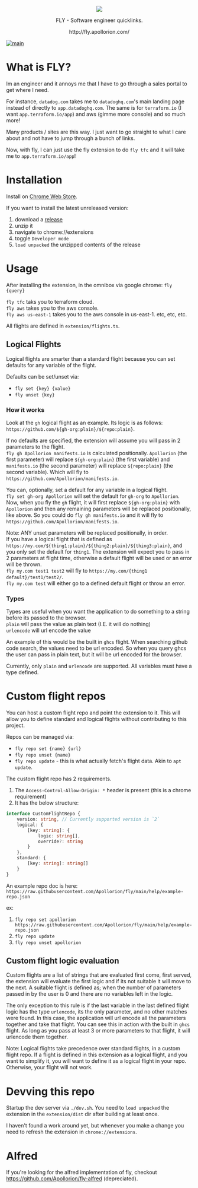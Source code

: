 <p align="center">
   <img src="https://github.com/Apollorion/fly/blob/main/extension/img.png?raw=true">
</p>
<p align="center">FLY - Software engineer quicklinks.</p>
<p align="center">http://fly.apollorion.com/</p>

[![main](https://github.com/Apollorion/fly/actions/workflows/main.yml/badge.svg)](https://github.com/Apollorion/fly/actions/workflows/main.yml)

# What is FLY?
Im an engineer and it annoys me that I have to go through a sales portal to get where I need.  

For instance, `datadog.com` takes me to `datadoghq.com`'s main landing page instead of directly to `app.datadoghq.com`.
The same is for `terraform.io` (I want `app.terraform.io/app`) and aws (gimme more console) and so much more!

Many products / sites are this way. I just want to go straight to what I care about and not have to jump through a bunch of links.

Now, with fly, I can just use the fly extension to do `fly tfc` and it will take me to `app.terraform.io/app`!

# Installation

Install on [Chrome Web Store](https://chrome.google.com/webstore/detail/fly/nafhoogklliiodhpleeblaafahecnpcp).

If you want to install the latest unreleased version:
1. download a [release](https://github.com/Apollorion/fly/releases)
2. unzip it
3. navigate to chrome://extensions
4. toggle `Developer mode`
5. `load unpacked` the unzipped contents of the release


# Usage
After installing the extension, in the omnibox via google chrome: `fly {query}`

`fly tfc` taks you to terraform cloud.  
`fly aws` takes you to the aws console.  
`fly aws us-east-1` takes you to the aws console in us-east-1.
etc, etc, etc.

All flights are defined in `extension/flights.ts`.

## Logical Flights
Logical flights are smarter than a standard flight because you can set defaults for any variable of the flight.

Defaults can be set/unset via:
- `fly set {key} {value}`
- `fly unset {key}`

### How it works
Look at the `gh` logical flight as an example. Its logic is as follows: `https://github.com/${gh-org:plain}/${repo:plain}`.

If no defaults are specified, the extension will assume you will pass in 2 parameters to the flight.  
`fly gh Apollorion manifests.io` is calculated positionally. `Apollorion` (the first parameter) will replace `${gh-org:plain}` (the first variable)
and `manifests.io` (the second parameter) will replace `${repo:plain}` (the second variable).
Which will fly to `https://github.com/Apollorion/manifests.io`.

You can, optionally, set a default for any variable in a logical flight.  
`fly set gh-org Apollorion` will set the default for `gh-org` to `Apollorion`.
Now, when you fly the `gh` flight, it will first replace `${gh-org:plain}` with `Apollorion` and then any remaining parameters will be replaced positionally, like above.
So you could do `fly gh manifests.io` and it will fly to `https://github.com/Apollorion/manifests.io`.

Note: ANY unset parameters will be replaced positionally, in order.  
If you have a logical flight that is defined as `https://my.com/${thing1:plain}/${thing2:plain}/${thing3:plain}`, and you only set the default for `thing1`.
The extension will expect you to pass in 2 parameters at flight time, otherwise a default flight will be used or an error will be thrown.  
`fly my.com test1 test2` will fly to `https://my.com/{thing1 default}/test1/test2/`.  
`fly my.com test` will either go to a defined default flight or throw an error.

### Types
Types are useful when you want the application to do something to a string before its passed to the browser.  
`plain` will pass the value as plain text (I.E. it will do nothing)  
`urlencode` will url encode the value

An example of this would be the built in `ghcs` flight. When searching github code search, the values need to be url encoded. 
So when you query ghcs the user can pass in plain text, but it will be url encoded for the browser.

Currently, only `plain` and `urlencode` are supported. All variables must have a type defined.

# Custom flight repos
You can host a custom flight repo and point the extension to it. This will allow you to define standard and logical flights without contributing to this project.

Repos can be managed via:
- `fly repo set {name} {url}`
- `fly repo unset {name}`
- `fly repo update` - this is what actually fetch's flight data. Akin to `apt update`.

The custom flight repo has 2 requirements.
1. The `Access-Control-Allow-Origin: *` header is present (this is a chrome requirement)
2. It has the below structure:
```typescript
interface CustomFlightRepo {
    version: string, // Currently supported version is `2`
    logical: {
        [key: string]: {
            logic: string[],
            override?: string
        }
    },
    standard: {
        [key: string]: string[]
    }
}
```
An example repo doc is here: `https://raw.githubusercontent.com/Apollorion/fly/main/help/example-repo.json`

ex:
1. `fly repo set apollorion https://raw.githubusercontent.com/Apollorion/fly/main/help/example-repo.json`
2. `fly repo update`
3. `fly repo unset apollorion`

## Custom flight logic evaluation
Custom flights are a list of strings that are evaluated first come, first served, the extension will evaluate the first logic and if its not suitable it will move to the next.
A suitable flight is defined as; when the number of parameters passed in by the user is 0 and there are no variables left in the logic.

The only exception to this rule is if the last variable in the last defined flight logic has the type `urlencode`, its the only parameter, and no other matches were found.
In this case, the application will url encode all the parameters together and take that flight. You can see this in action with the built in `ghcs` flight. 
As long as you pass at least 3 or more parameters to that flight, it will urlencode them together.

Note: Logical flights take precedence over standard flights, in a custom flight repo. If a flight is defined in this extension as a logical flight, and you want to simplify it, you will want to
define it as a logical flight in your repo. Otherwise, your flight will not work.

# Devving this repo

Startup the dev server via `./dev.sh`.
You need to `load unpacked` the extension in the `extension/dist` dir after building at least once.

I haven't found a work around yet, but whenever you make a change you need to refresh the extension in `chrome://extensions`.

# Alfred
If you're looking for the alfred implementation of fly, checkout https://github.com/Apollorion/fly-alfred (depreciated).
